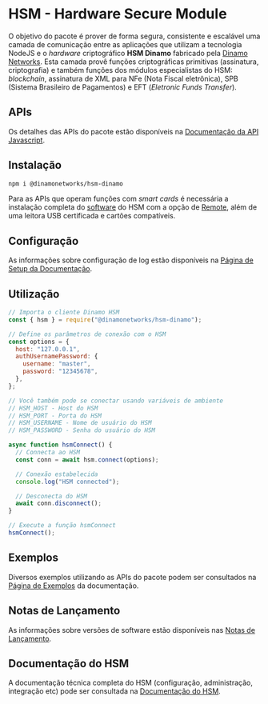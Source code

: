 # HSM - Hardware Secure Module

O objetivo do pacote é prover de forma segura, consistente e escalável uma camada de comunicação entre as aplicações que utilizam a tecnologia NodeJS e o _hardware_ criptográfico **HSM Dinamo** fabricado pela [Dinamo Networks](https://www.dinamonetworks.com). Esta camada provê funções criptográficas primitivas (assinatura, criptografia) e também funções dos módulos especialistas do HSM: _blockchain_, assinatura de XML para NFe (Nota Fiscal eletrônica), SPB (Sistema Brasileiro de Pagamentos) e EFT (_Eletronic Funds Transfer_).

## APIs

Os detalhes das APIs do pacote estão disponíveis na [Documentação da API Javascript](https://docs.dinamonetworks.io/hsm_client/js/).

## Instalação

```bash
npm i @dinamonetworks/hsm-dinamo
```

Para as APIs que operam funções com _smart cards_ é necessária a instalação completa do [software](https://docs.dinamonetworks.io/hsm/soft_client/installation/windows/) do HSM com a opção de [Remote](https://docs.dinamonetworks.io/hsm/soft_client/gui_console/device_mgnt/#gerencia-do-hsm-remoto), além de uma leitora USB certificada e cartões compatíveis.

## Configuração

As informações sobre configuração de log estão disponíveis na [Página de Setup da Documentação](https://docs.dinamonetworks.io/hsm_client/js/documents/Setup.html).

## Utilização

```javascript
// Importa o cliente Dinamo HSM
const { hsm } = require("@dinamonetworks/hsm-dinamo");

// Define os parâmetros de conexão com o HSM
const options = {
  host: "127.0.0.1",
  authUsernamePassword: {
    username: "master",
    password: "12345678",
  },
};

// Você também pode se conectar usando variáveis de ambiente
// HSM_HOST - Host do HSM
// HSM_PORT - Porta do HSM
// HSM_USERNAME - Nome de usuário do HSM
// HSM_PASSWORD - Senha do usuário do HSM

async function hsmConnect() {
  // Connecta ao HSM
  const conn = await hsm.connect(options);

  // Conexão estabelecida
  console.log("HSM connected");

  // Desconecta do HSM
  await conn.disconnect();
}

// Execute a função hsmConnect
hsmConnect();
```

## Exemplos

Diversos exemplos utilizando as APIs do pacote podem ser consultados na [Página de Exemplos](https://docs.dinamonetworks.io/hsm_client/js/documents/Exemplos.html) da documentação.

## Notas de Lançamento

As informações sobre versões de software estão disponíveis nas [Notas de Lançamento](https://docs.dinamonetworks.io/hsm/release_notes_soft/).

## Documentação do HSM

A documentação técnica completa do HSM (configuração, administração, integração etc) pode ser consultada na [Documentação do HSM](https://docs.dinamonetworks.io/hsm/).
